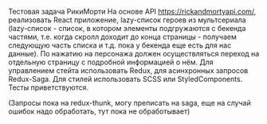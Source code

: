 Тестовая задача РикиМорти
На основе API https://rickandmortyapi.com/, реализовать React приложение, lazy-список героев из мультсериала (lazy-список - список, в котором элементы подгружаются с бекенда частями, т.е. когда скролл доходит до конца страницы - получаем следующую часть списка и т.д. пока у бекенда еще есть для нас данные).
По нажатию на персонажа должен осуществляться переход на отдельную страницу с подробной информацией о нём.
Для управлением стейта использовать Redux, для асинхронных запросов Redux-Saga. 
Для стилей использовать SCSS или StyledComponents.
Тесты приветствуются.

(Запросы пока на redux-thunk, могу преписать на saga,
еще на случай ошибок надо обработать, тут пока  не обработывает)
